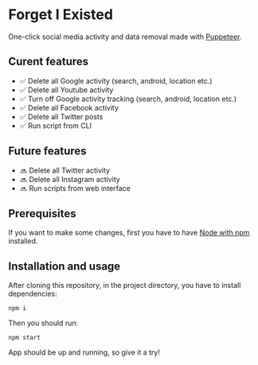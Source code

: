 # Forget I Existed

One-click social media activity and data removal made with [Puppeteer](https://github.com/puppeteer/puppeteer).

## Curent features

- ✅ Delete all Google activity (search, android, location etc.)
- ✅ Delete all Youtube activity
- ✅ Turn off Google activity tracking (search, android, location etc.)
- ✅ Delete all Facebook activity
- ✅ Delete all Twitter posts
- ✅ Run script from CLI

## Future features

- 🔜 Delete all Twitter activity
- 🔜 Delete all Instagram activity
- 🔜 Run scripts from web interface

## Prerequisites

If you want to make some changes, first you have to have [Node with npm](https://nodejs.org/en/) installed.

## Installation and usage

After cloning this repository, in the project directory, you have to install dependencies:

```
npm i
```

Then you should run:

```
npm start
```

App should be up and running, so give it a try!

